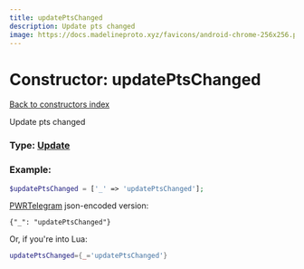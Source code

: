 ```yaml
---
title: updatePtsChanged
description: Update pts changed
image: https://docs.madelineproto.xyz/favicons/android-chrome-256x256.png
---
```

# Constructor: updatePtsChanged  
[Back to constructors index](index.md)



Update pts changed




### Type: [Update](../types/Update.md)


### Example:

```php
$updatePtsChanged = ['_' => 'updatePtsChanged'];
```  

[PWRTelegram](https://pwrtelegram.xyz) json-encoded version:

```
{"_": "updatePtsChanged"}
```


Or, if you're into Lua:

```lua
updatePtsChanged={_='updatePtsChanged'}

```


